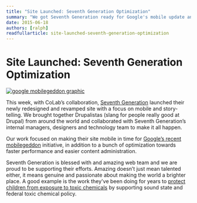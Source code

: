 ```yaml
---
title: "Site Launched: Seventh Generation Optimization"
summary: "We got Seventh Generation ready for Google's mobile update and optimized their site to be easy to administer and perform faster."
date: 2015-06-18
authors: [ralph]
readfullarticle: site-launched-seventh-generation-optimization
---
```


# Site Launched: Seventh Generation Optimization

<a href="//seventhgeneration.com/"><img src="/assets/img/blog/seventh-generation-mobile-update.jpg" alt="google mobilegeddon graphic" class="center-element border-all"></a>

This week, with CoLab’s collaboration, <a href="http://www.seventhgeneration.com/" target="_blank">Seventh Generation</a> launched their newly redesigned and revamped site with a focus on mobile and story-telling. We brought together Drupalistas (slang for people really good at Drupal) from around the world and collaborated with Seventh Generation’s internal managers, designers and technology team to make it all happen.

Our work focused on making their site mobile in time for <a href="http://searchengineland.com/googles-mobile-friendly-algorithm-a-week-later-was-it-really-mobilegeddon-219893" target="_blank">Google’s recent mobilegeddon</a> initiative, in addition to a bunch of optimization towards faster performance and easier content administration.

Seventh Generation is blessed with and amazing web team and we are proud to be supporting their efforts. Amazing doesn’t just mean talented either, it means genuine and passionate about making the world a brighter place. A good example is the work they've been doing for years to <a href="https://fighttoxins.com/" target="_blank">protect children from exposure to toxic chemicals</a> by supporting sound state and federal toxic chemical policy.

